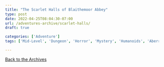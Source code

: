 ```yaml
---
title: "The Scarlet Halls of Blaithemoor Abbey"
type: post
date: 2022-04-25T08:04:30-07:00
url: /adventures-archive/scarlet-halls/
draft: true

categories: ['Adventure']
tags: ['Mid-Level', 'Dungeon', 'Horror', 'Mystery', 'Humanoids', 'Aberrations']

---
```

[Back to the Archives](/adventures-archive)
